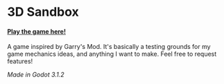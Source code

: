 # 3D Sandbox
#### [Play the game here!](/html5/index.html "Click Me")

A game inspired by Garry's Mod. It's basically a testing grounds for my game mechanics ideas, and anything I want to make.
Feel free to request features!

*Made in Godot 3.1.2*
